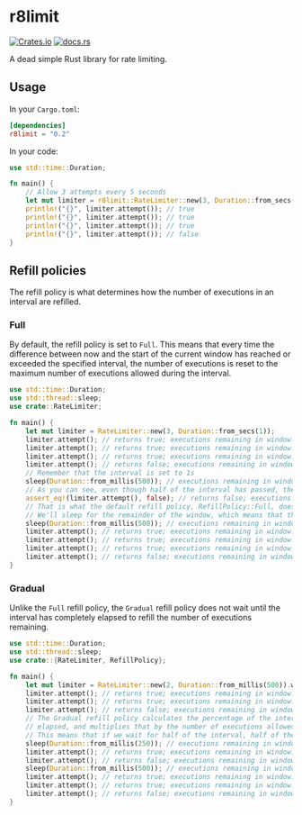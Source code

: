 # r8limit
[![Crates.io](https://img.shields.io/crates/v/r8limit)](https://crates.io/crates/r8limit)
[![docs.rs](https://img.shields.io/badge/docs.rs-rustdoc-green)](https://docs.rs/r8limit)

A dead simple Rust library for rate limiting.

## Usage
In your `Cargo.toml`:
```toml
[dependencies]
r8limit = "0.2"
```

In your code:
```rust
use std::time::Duration;

fn main() {
    // Allow 3 attempts every 5 seconds
    let mut limiter = r8limit::RateLimiter::new(3, Duration::from_secs(5));
    println!("{}", limiter.attempt()); // true
    println!("{}", limiter.attempt()); // true
    println!("{}", limiter.attempt()); // true
    println!("{}", limiter.attempt()); // false
}
```

## Refill policies
The refill policy is what determines how the number of executions in an interval are refilled.

### Full
By default, the refill policy is set to `Full`. This means that every time the difference between now and the
start of the current window has reached or exceeded the specified interval, the number of executions is reset to
the maximum number of executions allowed during the interval.

```rust
use std::time::Duration;
use std::thread::sleep;
use crate::RateLimiter;

fn main() {
    let mut limiter = RateLimiter::new(3, Duration::from_secs(1));
    limiter.attempt(); // returns true; executions remaining in window: 2
    limiter.attempt(); // returns true; executions remaining in window: 1
    limiter.attempt(); // returns true; executions remaining in window: 0
    limiter.attempt(); // returns false; executions remaining in window: 0
    // Remember that the interval is set to 1s
    sleep(Duration::from_millis(500)); // executions remaining in window: 0
    // As you can see, even though half of the interval has passed, there are still 0 executions available.
    assert_eq!(limiter.attempt(), false); // returns false; executions remaining for window: 0
    // That is what the default refill policy, RefillPolicy::Full, does.
    // We'll sleep for the remainder of the window, which means that the next attempt will reset the window
    sleep(Duration::from_millis(500)); // executions remaining in window: 3
    limiter.attempt(); // returns true; executions remaining in window: 2
    limiter.attempt(); // returns true; executions remaining in window: 1
    limiter.attempt(); // returns true; executions remaining in window: 0
    limiter.attempt(); // returns false; executions remaining in window: 0
}
```

### Gradual
Unlike the `Full` refill policy, the `Gradual` refill policy does not wait until the interval has completely elapsed
to refill the number of executions remaining. 

```rust
use std::time::Duration;
use std::thread::sleep;
use crate::{RateLimiter, RefillPolicy};

fn main() {
    let mut limiter = RateLimiter::new(2, Duration::from_millis(500)).with_refill_policy(RefillPolicy::Gradual);
    limiter.attempt(); // returns true; executions remaining in window: 1
    limiter.attempt(); // returns true; executions remaining in window: 0
    limiter.attempt(); // returns false; executions remaining in window: 0
    // The Gradual refill policy calculates the percentage of the interval which has 
    // elapsed, and multiplies that by the number of executions allowed per interval.
    // This means that if we wait for half of the interval, half of the executions will become available again
    sleep(Duration::from_millis(250)); // executions remaining in window: 1
    limiter.attempt(); // returns true; executions remaining in window: 0
    limiter.attempt(); // returns false; executions remaining in window: 0
    sleep(Duration::from_millis(500)); // executions remaining in window: 2
    limiter.attempt(); // returns true; executions remaining in window: 1
    limiter.attempt(); // returns true; executions remaining in window: 0
    limiter.attempt(); // returns false; executions remaining in window: 0
}
```